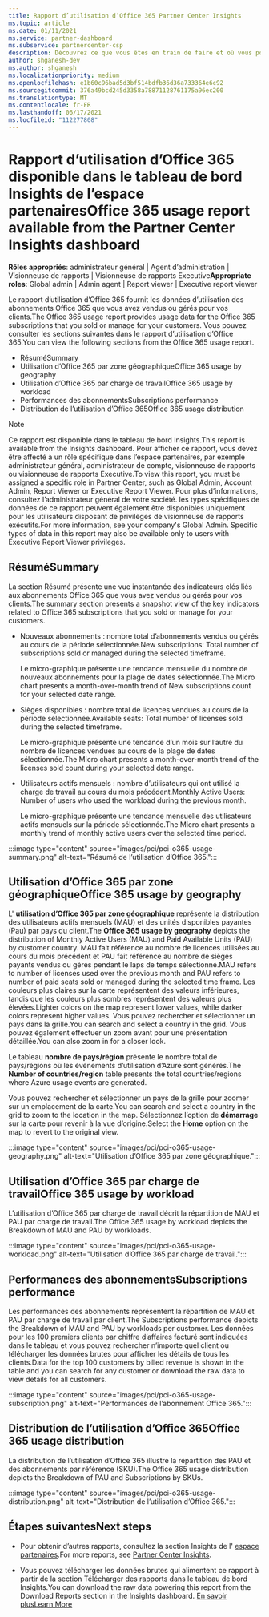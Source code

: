 ```yaml
---
title: Rapport d’utilisation d’Office 365 Partner Center Insights
ms.topic: article
ms.date: 01/11/2021
ms.service: partner-dashboard
ms.subservice: partnercenter-csp
description: Découvrez ce que vous êtes en train de faire et où vous pouvez améliorer l’utilisation des abonnements Office 365 que vous vendez ou gérez pour vos clients.
author: shganesh-dev
ms.author: shganesh
ms.localizationpriority: medium
ms.openlocfilehash: e1b60c96bad5d3bf514bdfb36d36a733364e6c92
ms.sourcegitcommit: 376a49bcd245d3358a78871128761175a96ec200
ms.translationtype: MT
ms.contentlocale: fr-FR
ms.lasthandoff: 06/17/2021
ms.locfileid: "112277808"
---
```

# <a name="office-365-usage-report-available-from-the-partner-center-insights-dashboard"></a><span data-ttu-id="b08ec-103">Rapport d’utilisation d’Office 365 disponible dans le tableau de bord Insights de l’espace partenaires</span><span class="sxs-lookup"><span data-stu-id="b08ec-103">Office 365 usage report available from the Partner Center Insights dashboard</span></span>

<span data-ttu-id="b08ec-104">**Rôles appropriés**: administrateur général | Agent d’administration | Visionneuse de rapports | Visionneuse de rapports Executive</span><span class="sxs-lookup"><span data-stu-id="b08ec-104">**Appropriate roles**: Global admin | Admin agent | Report viewer | Executive report viewer</span></span>

<span data-ttu-id="b08ec-105">Le rapport d’utilisation d’Office 365 fournit les données d’utilisation des abonnements Office 365 que vous avez vendus ou gérés pour vos clients.</span><span class="sxs-lookup"><span data-stu-id="b08ec-105">The Office 365 usage report provides usage data for the Office 365 subscriptions that you sold or manage for your customers.</span></span> <span data-ttu-id="b08ec-106">Vous pouvez consulter les sections suivantes dans le rapport d’utilisation d’Office 365.</span><span class="sxs-lookup"><span data-stu-id="b08ec-106">You can view the following sections from the Office 365 usage report.</span></span>

- <span data-ttu-id="b08ec-107">Résumé</span><span class="sxs-lookup"><span data-stu-id="b08ec-107">Summary</span></span>
- <span data-ttu-id="b08ec-108">Utilisation d’Office 365 par zone géographique</span><span class="sxs-lookup"><span data-stu-id="b08ec-108">Office 365 usage by geography</span></span>
- <span data-ttu-id="b08ec-109">Utilisation d’Office 365 par charge de travail</span><span class="sxs-lookup"><span data-stu-id="b08ec-109">Office 365 usage by workload</span></span>
- <span data-ttu-id="b08ec-110">Performances des abonnements</span><span class="sxs-lookup"><span data-stu-id="b08ec-110">Subscriptions performance</span></span>
- <span data-ttu-id="b08ec-111">Distribution de l’utilisation d’Office 365</span><span class="sxs-lookup"><span data-stu-id="b08ec-111">Office 365 usage distribution</span></span>

 > [!NOTE]
 > <span data-ttu-id="b08ec-112">Ce rapport est disponible dans le tableau de bord Insights.</span><span class="sxs-lookup"><span data-stu-id="b08ec-112">This report is available from the Insights dashboard.</span></span> <span data-ttu-id="b08ec-113">Pour afficher ce rapport, vous devez être affecté à un rôle spécifique dans l’espace partenaires, par exemple administrateur général, administrateur de compte, visionneuse de rapports ou visionneuse de rapports Executive.</span><span class="sxs-lookup"><span data-stu-id="b08ec-113">To view this report, you must be assigned a specific role in Partner Center, such as Global Admin, Account Admin, Report Viewer or Executive Report Viewer.</span></span> <span data-ttu-id="b08ec-114">Pour plus d’informations, consultez l’administrateur général de votre société. les types spécifiques de données de ce rapport peuvent également être disponibles uniquement pour les utilisateurs disposant de privilèges de visionneuse de rapports exécutifs.</span><span class="sxs-lookup"><span data-stu-id="b08ec-114">For more information, see your company's Global Admin. Specific types of data in this report may also be available only to users with Executive Report Viewer privileges.</span></span>

## <a name="summary"></a><span data-ttu-id="b08ec-115">Résumé</span><span class="sxs-lookup"><span data-stu-id="b08ec-115">Summary</span></span>

<span data-ttu-id="b08ec-116">La section Résumé présente une vue instantanée des indicateurs clés liés aux abonnements Office 365 que vous avez vendus ou gérés pour vos clients.</span><span class="sxs-lookup"><span data-stu-id="b08ec-116">The summary section presents a snapshot view of the key indicators related to Office 365 subscriptions that you sold or manage for your customers.</span></span>  

- <span data-ttu-id="b08ec-117">Nouveaux abonnements : nombre total d’abonnements vendus ou gérés au cours de la période sélectionnée.</span><span class="sxs-lookup"><span data-stu-id="b08ec-117">New subscriptions: Total number of subscriptions sold or managed during the selected timeframe.</span></span>

   <span data-ttu-id="b08ec-118">Le micro-graphique présente une tendance mensuelle du nombre de nouveaux abonnements pour la plage de dates sélectionnée.</span><span class="sxs-lookup"><span data-stu-id="b08ec-118">The Micro chart presents a month-over-month trend of New subscriptions count for your selected date range.</span></span>

- <span data-ttu-id="b08ec-119">Sièges disponibles : nombre total de licences vendues au cours de la période sélectionnée.</span><span class="sxs-lookup"><span data-stu-id="b08ec-119">Available seats: Total number of licenses sold during the selected timeframe.</span></span>

   <span data-ttu-id="b08ec-120">Le micro-graphique présente une tendance d’un mois sur l’autre du nombre de licences vendues au cours de la plage de dates sélectionnée.</span><span class="sxs-lookup"><span data-stu-id="b08ec-120">The Micro chart presents a month-over-month trend of the licenses sold count during your selected date range.</span></span>

- <span data-ttu-id="b08ec-121">Utilisateurs actifs mensuels : nombre d’utilisateurs qui ont utilisé la charge de travail au cours du mois précédent.</span><span class="sxs-lookup"><span data-stu-id="b08ec-121">Monthly Active Users: Number of users who used the workload during the previous month.</span></span> 

   <span data-ttu-id="b08ec-122">Le micro-graphique présente une tendance mensuelle des utilisateurs actifs mensuels sur la période sélectionnée.</span><span class="sxs-lookup"><span data-stu-id="b08ec-122">The Micro chart presents a monthly trend of monthly active users over the selected time period.</span></span>

:::image type="content" source="images/pci/pci-o365-usage-summary.png" alt-text="Résumé de l’utilisation d’Office 365.":::

## <a name="office-365-usage-by-geography"></a><span data-ttu-id="b08ec-124">Utilisation d’Office 365 par zone géographique</span><span class="sxs-lookup"><span data-stu-id="b08ec-124">Office 365 usage by geography</span></span>

<span data-ttu-id="b08ec-125">L' **utilisation d’Office 365 par zone géographique** représente la distribution des utilisateurs actifs mensuels (MAU) et des unités disponibles payantes (Pau) par pays du client.</span><span class="sxs-lookup"><span data-stu-id="b08ec-125">The **Office 365 usage by geography** depicts the distribution of Monthly Active Users (MAU) and Paid Available Units (PAU) by customer country.</span></span> <span data-ttu-id="b08ec-126">MAU fait référence au nombre de licences utilisées au cours du mois précédent et PAU fait référence au nombre de sièges payants vendus ou gérés pendant le laps de temps sélectionné.</span><span class="sxs-lookup"><span data-stu-id="b08ec-126">MAU refers to number of licenses used over the previous month and PAU refers to number of paid seats sold or managed during the selected time frame.</span></span> <span data-ttu-id="b08ec-127">Les couleurs plus claires sur la carte représentent des valeurs inférieures, tandis que les couleurs plus sombres représentent des valeurs plus élevées.</span><span class="sxs-lookup"><span data-stu-id="b08ec-127">Lighter colors on the map represent lower values, while darker colors represent higher values.</span></span> <span data-ttu-id="b08ec-128">Vous pouvez rechercher et sélectionner un pays dans la grille.</span><span class="sxs-lookup"><span data-stu-id="b08ec-128">You can search and select a country in the grid.</span></span> <span data-ttu-id="b08ec-129">Vous pouvez également effectuer un zoom avant pour une présentation détaillée.</span><span class="sxs-lookup"><span data-stu-id="b08ec-129">You can also zoom in for a closer look.</span></span>

<span data-ttu-id="b08ec-130">Le tableau **nombre de pays/région** présente le nombre total de pays/régions où les événements d’utilisation d’Azure sont générés.</span><span class="sxs-lookup"><span data-stu-id="b08ec-130">The **Number of countries/region** table presents the total countries/regions where Azure usage events are generated.</span></span>

<span data-ttu-id="b08ec-131">Vous pouvez rechercher et sélectionner un pays de la grille pour zoomer sur un emplacement de la carte.</span><span class="sxs-lookup"><span data-stu-id="b08ec-131">You can search and select a country in the grid to zoom to the location in the map.</span></span> <span data-ttu-id="b08ec-132">Sélectionnez l’option de **démarrage** sur la carte pour revenir à la vue d’origine.</span><span class="sxs-lookup"><span data-stu-id="b08ec-132">Select the **Home** option on the map to revert to the original view.</span></span>


:::image type="content" source="images/pci/pci-o365-usage-geography.png" alt-text="Utilisation d’Office 365 par zone géographique.":::

## <a name="office-365-usage-by-workload"></a><span data-ttu-id="b08ec-134">Utilisation d’Office 365 par charge de travail</span><span class="sxs-lookup"><span data-stu-id="b08ec-134">Office 365 usage by workload</span></span>

<span data-ttu-id="b08ec-135">L’utilisation d’Office 365 par charge de travail décrit la répartition de MAU et PAU par charge de travail.</span><span class="sxs-lookup"><span data-stu-id="b08ec-135">The Office 365 usage by workload depicts the Breakdown of MAU and PAU by workloads.</span></span>

:::image type="content" source="images/pci/pci-o365-usage-workload.png" alt-text="Utilisation d’Office 365 par charge de travail.":::

## <a name="subscriptions-performance"></a><span data-ttu-id="b08ec-137">Performances des abonnements</span><span class="sxs-lookup"><span data-stu-id="b08ec-137">Subscriptions performance</span></span>

<span data-ttu-id="b08ec-138">Les performances des abonnements représentent la répartition de MAU et PAU par charge de travail par client.</span><span class="sxs-lookup"><span data-stu-id="b08ec-138">The Subscriptions performance depicts the Breakdown of MAU and PAU by workloads per customer.</span></span> <span data-ttu-id="b08ec-139">Les données pour les 100 premiers clients par chiffre d’affaires facturé sont indiquées dans le tableau et vous pouvez rechercher n’importe quel client ou télécharger les données brutes pour afficher les détails de tous les clients.</span><span class="sxs-lookup"><span data-stu-id="b08ec-139">Data for the top 100 customers by billed revenue is shown in the table and you can search for any customer or download the raw data to view details for all customers.</span></span>

:::image type="content" source="images/pci/pci-o365-usage-subscription.png" alt-text="Performances de l’abonnement Office 365.":::

## <a name="office-365-usage-distribution"></a><span data-ttu-id="b08ec-141">Distribution de l’utilisation d’Office 365</span><span class="sxs-lookup"><span data-stu-id="b08ec-141">Office 365 usage distribution</span></span>

<span data-ttu-id="b08ec-142">La distribution de l’utilisation d’Office 365 illustre la répartition des PAU et des abonnements par référence (SKU).</span><span class="sxs-lookup"><span data-stu-id="b08ec-142">The Office 365 usage distribution depicts the Breakdown of PAU and Subscriptions by SKUs.</span></span>

:::image type="content" source="images/pci/pci-o365-usage-distribution.png" alt-text="Distribution de l’utilisation d’Office 365.":::

## <a name="next-steps"></a><span data-ttu-id="b08ec-144">Étapes suivantes</span><span class="sxs-lookup"><span data-stu-id="b08ec-144">Next steps</span></span>

- <span data-ttu-id="b08ec-145">Pour obtenir d’autres rapports, consultez la section Insights de l' [espace partenaires](partner-center-insights.md).</span><span class="sxs-lookup"><span data-stu-id="b08ec-145">For more reports, see [Partner Center Insights](partner-center-insights.md).</span></span>

- <span data-ttu-id="b08ec-146">Vous pouvez télécharger les données brutes qui alimentent ce rapport à partir de la section Télécharger des rapports dans le tableau de bord Insights.</span><span class="sxs-lookup"><span data-stu-id="b08ec-146">You can download the raw data powering this report from the Download Reports section in the Insights dashboard.</span></span> [<span data-ttu-id="b08ec-147">En savoir plus</span><span class="sxs-lookup"><span data-stu-id="b08ec-147">Learn More</span></span>](pci-download-reports.md) 
